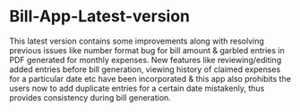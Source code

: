 # Bill-App-Latest-version
This latest version contains some improvements along with resolving previous issues like number format bug for bill amount & garbled entries in PDF generated for monthly expenses. New features like reviewing/editing added entries before bill generation, viewing history of claimed expenses for a particular date etc have been incorporated & this app also prohibits the users now to add duplicate entries for a certain date mistakenly, thus provides consistency during bill generation.